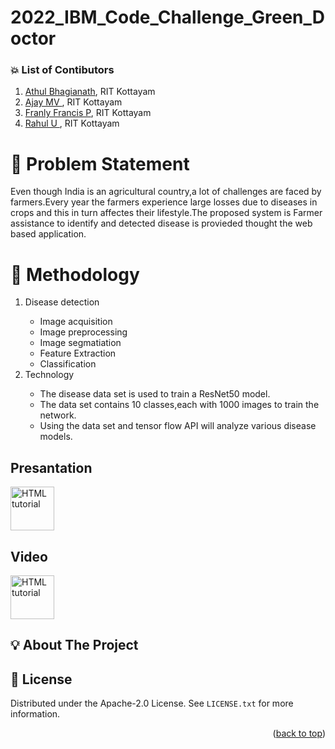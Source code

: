 # 2022_IBM_Code_Challenge_Green_Doctor





### :boom: List of Contibutors
1. <a href =  "https://github.com/AthulBhagianath">Athul Bhagianath</a>, RIT Kottayam
2. <a href =  "">Ajay MV </a>, RIT Kottayam
3. <a href =  "https://github.com/franly1997">Franly Francis P</a>, RIT Kottayam
4. <a href =  "https://github.com/rahul-ulleri">Rahul U </a>, RIT Kottayam


# :rocket: Problem Statement
Even though India is an agricultural country,a lot of challenges are faced by farmers.Every year the farmers experience large losses due to diseases in crops and this in turn affectes their lifestyle.The proposed system is Farmer assistance to identify and detected disease is provieded thought the web based application. 


 # :bust_in_silhouette: Methodology
<ol>
  <li>Disease detection</li>
  <ul>
    <li>Image acquisition </li>
    <li>Image preprocessing</li>
    <li>Image segmatiation</li>
    <li>Feature Extraction</li>
    <li>Classification</li>
  </ul>
 <li>Technology</li>
  <ul>
    <li>The disease data set is used to train a ResNet50 model.</li>
    <li>The data set contains 10 classes,each with 1000 images to train the network.</li>
    <li>Using the data set and tensor flow API will analyze various disease models.</li>
  </ul>
</ol>

## Presantation


<a href="https://docs.google.com/presentation/d/19Ral1TRVp-IPQd1hdPsxp7G8ceJd_QIz/edit?usp=sharing&ouid=115515563328284756008&rtpof=true&sd=true"><img src="https://w7.pngwing.com/pngs/644/145/png-transparent-computer-icons-presentation-prezi-information-icon-presntation-miscellaneous-web-design-presentation.png" alt="HTML tutorial" style="width:70px;height:70px;"></a>



<a href =  "https://docs.google.com/presentation/d/19Ral1TRVp-IPQd1hdPsxp7G8ceJd_QIz/edit?usp=sharing&ouid=115515563328284756008&rtpof=true&sd=true"> </a>

## Video

<a href="https://drive.google.com/file/d/1HxUEtFEhzyjtzCuTWcIcvgz9hCFS6lkH/view?usp=drivesdk"><img src="http://assets.stickpng.com/images/580b57fcd9996e24bc43c4f9.png" alt="HTML tutorial" style="width:70px;height:70px;"></a>




<!--<details>
  <ol>
    <li><a href="#about-the-project">About The Project</a></li>
    <li><a href="#problem-statement">Problem Statement</a></li>
    <li><a href="#personas-of-the-system">Personas of the System</a>
    <li><a href="#walk-through">Walk-Through</a></li>
    <li><a href="#technologies-used">Technologies Used</a></li>
    <li><a href="#screenshots">Screenshots</a></li>
    <li><a href="#license">License</a></li>
    <li><a href="#contact">Contact</a></li>
    <li><a href="#acknowledgments">Acknowledgments</a></li>
  </ol>
</details>
-->

<!-- ABOUT THE PROJECT -->
## :bulb: About The Project

<!-- LICENSE -->
## :page_facing_up: License 

Distributed under the Apache-2.0  License. See `LICENSE.txt` for more information.

<p align="right">(<a href="#top">back to top</a>)</p>
